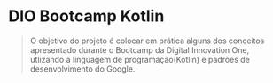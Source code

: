 # DIO Bootcamp Kotlin
> O objetivo do projeto é colocar em prática alguns dos conceitos apresentado durante o Bootcamp da Digital Innovation One, </br>
> utlizando a linguagem de programação(Kotlin) e padrões de desenvolvimento do Google. </br>
